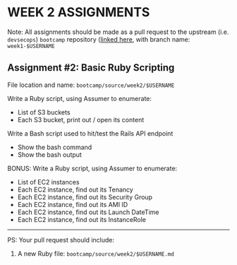 # WEEK 2 ASSIGNMENTS

Note: All assignments should be made as a pull request to the upstream (i.e. `devsecops`) `bootcamp` repository ([linked here](https://github.com/devsecops/bootcamp), with branch name: `week1-$USERNAME`

## Assignment \#2: Basic Ruby Scripting
File location and name: `bootcamp/source/week2/$USERNAME`

Write a Ruby script, using Assumer to enumerate:
  - List of S3 buckets
  - Each S3 bucket, print out / open its content

Write a Bash script used to hit/test the Rails API endpoint
  - Show the bash command
  - Show the bash output

BONUS:
Write a Ruby script, using Assumer to enumerate:
  - List of EC2 instances
  - Each EC2 instance, find out its Tenancy
  - Each EC2 instance, find out its Security Group
  - Each EC2 instance, find out its AMI ID
  - Each EC2 instance, find out its Launch DateTime
  - Each EC2 instance, find out its InstanceRole
-----
PS: Your pull request should include:

1. A new Ruby file: `bootcamp/source/week2/$USERNAME.md`
